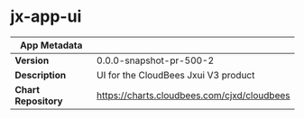 # jx-app-ui

|App Metadata||
|---|---|
| **Version** | 0.0.0-snapshot-pr-500-2 |
| **Description** | UI for the CloudBees Jxui V3 product |
| **Chart Repository** | https://charts.cloudbees.com/cjxd/cloudbees |
